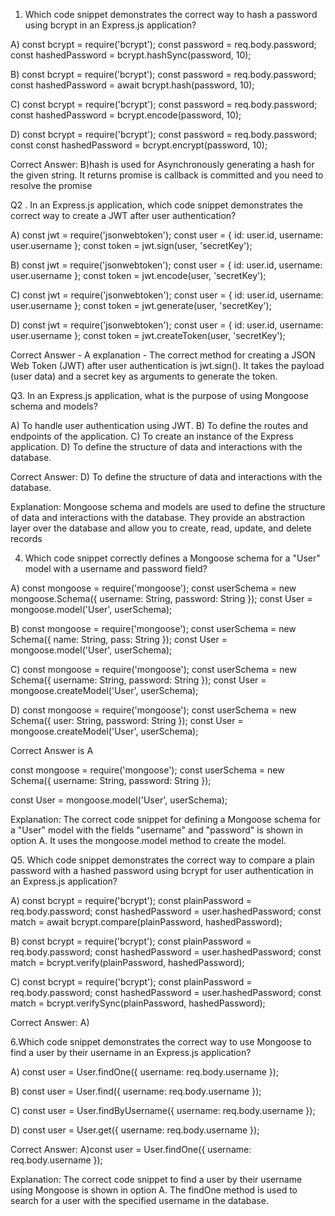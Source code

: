 1. Which code snippet demonstrates the correct way to hash a password using bcrypt in an Express.js application?

A)
const bcrypt = require('bcrypt');
const password = req.body.password;
const hashedPassword = bcrypt.hashSync(password, 10);

B)
const bcrypt = require('bcrypt');
const password = req.body.password;
const hashedPassword = await bcrypt.hash(password, 10);

C)
const bcrypt = require('bcrypt');
const password = req.body.password;
const hashedPassword = bcrypt.encode(password, 10);

D)
const bcrypt = require('bcrypt');
const password = req.body.password;
const const hashedPassword = bcrypt.encrypt(password, 10);

Correct Answer: B)hash is used for Asynchronously generating a hash for the given string. It returns promise is callback is committed and you need to resolve the promise





Q2 . In an Express.js application, which code snippet demonstrates the correct way to create a JWT after user authentication?

A)
const jwt = require('jsonwebtoken');
const user = { id: user.id, username: user.username };
const token = jwt.sign(user, 'secretKey');

B)
const jwt = require('jsonwebtoken');
const user = { id: user.id, username: user.username };
const token = jwt.encode(user, 'secretKey');

C)
const jwt = require('jsonwebtoken');
const user = { id: user.id, username: user.username };
const token = jwt.generate(user, 'secretKey');

D)
const jwt = require('jsonwebtoken');
const user = { id: user.id, username: user.username };
const token = jwt.createToken(user, 'secretKey');

Correct Answer - A
explanation -  The correct method for creating a JSON Web Token (JWT) after user authentication is jwt.sign(). It takes the payload (user data) and a secret key as arguments to generate the token.





Q3. In an Express.js application, what is the purpose of using Mongoose schema and models?


A) To handle user authentication using JWT.
B) To define the routes and endpoints of the application.
C) To create an instance of the Express application.
D) To define the structure of data and interactions with the database.

Correct Answer: D) To define the structure of data and interactions with the database.

Explanation: Mongoose schema and models are used to define the structure of data and interactions with the database. They provide an abstraction layer over the database and allow you to create, read, update, and delete records



4. Which code snippet correctly defines a Mongoose schema for a "User" model with a username and password field?

A)
const mongoose = require('mongoose');
const userSchema = new mongoose.Schema({
  username: String,
  password: String
});
const User = mongoose.model('User', userSchema);

B)
const mongoose = require('mongoose');
const userSchema = new Schema({
  name: String,
  pass: String
});
const User = mongoose.model('User', userSchema);

C)
const mongoose = require('mongoose');
const userSchema = new Schema({
  username: String,
  password: String
});
const User = mongoose.createModel('User', userSchema);

D)
const mongoose = require('mongoose');
const userSchema = new Schema({
  user: String,
  password: String
});
const User = mongoose.createModel('User', userSchema);


Correct Answer is A

const mongoose = require('mongoose');
const userSchema = new Schema({
  username: String,
  password: String
});

const User = mongoose.model('User', userSchema);

Explanation: The correct code snippet for defining a Mongoose schema for a "User" model with the fields "username" and "password" is shown in option A. It uses the mongoose.model method to create the model.


Q5. Which code snippet demonstrates the correct way to compare a plain password with a hashed password using bcrypt for user authentication in an Express.js application?


A)
const bcrypt = require('bcrypt');
const plainPassword = req.body.password;
const hashedPassword = user.hashedPassword;
const match = await bcrypt.compare(plainPassword, hashedPassword);


B)
const bcrypt = require('bcrypt');
const plainPassword = req.body.password;
const hashedPassword = user.hashedPassword;
const match = bcrypt.verify(plainPassword, hashedPassword);

C)
const bcrypt = require('bcrypt');
const plainPassword = req.body.password;
const hashedPassword = user.hashedPassword;
const match = bcrypt.verifySync(plainPassword, hashedPassword);

Correct Answer: A)



6.Which code snippet demonstrates the correct way to use Mongoose to find a user by their username in an Express.js application?

A)
const user = User.findOne({ username: req.body.username });

B)
const user = User.find({ username: req.body.username });

C)
const user = User.findByUsername({ username: req.body.username });

D)
const user = User.get({ username: req.body.username });

Correct Answer: 
A)const user = User.findOne({ username: req.body.username });

Explanation: The correct code snippet to find a user by their username using Mongoose is shown in option A. The findOne method is used to search for a user with the specified username in the database.











